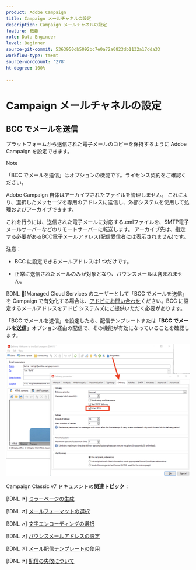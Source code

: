 ```yaml
---
product: Adobe Campaign
title: Campaign メールチャネルの設定
description: Campaign メールチャネルの設定
feature: 概要
role: Data Engineer
level: Beginner
source-git-commit: 5363950db5092bc7e0a72a0823db1132a17dda33
workflow-type: tm+mt
source-wordcount: '278'
ht-degree: 100%

---
```


# Campaign メールチャネルの設定

## BCC でメールを送信

プラットフォームから送信された電子メールのコピーを保持するように Adobe Campaign を設定できます。

>[!NOTE]
>「BCC でメールを送信」はオプションの機能です。ライセンス契約をご確認ください。

Adobe Campaign 自体はアーカイブされたファイルを管理しません。 これにより、選択したメッセージを専用のアドレスに送信し、外部システムを使用して処理およびアーカイブできます。

これを行うには、送信された電子メールに対応する.emlファイルを、SMTP電子メールサーバーなどのリモートサーバーに転送します。 アーカイブ先は、指定する必要があるBCC電子メールアドレス(配信受信者には表示されません)です。

注意：

* BCC に設定できるメールアドレスは&#x200B;**1 つ**&#x200B;だけです。

* 正常に送信されたメールのみが対象となり、バウンスメールは含まれません。

[!DNL :speech_balloon:]Managed Cloud Services のユーザーとして「BCC でメールを送信」を Campaign で有効化する場合は、[アドビにお問い合わせ](../start/campaign-faq.md#support)ください。BCC に設定するメールアドレスをアドビ システムズにご提供いただく必要があります。

「BCC でメールを送信」を設定したら、配信テンプレートまたは「**BCC でメールを送信**」オプション経由の配信で、その機能が有効になっていることを確認します。

![](assets/email-bcc.png)


Campaign Classic v7 ドキュメントの&#x200B;**関連トピック**：


[!DNL :arrow_upper_right:] [ミラーページの生成](https://experienceleague.adobe.com/docs/campaign-classic/using/sending-messages/sending-emails/sending-an-email/email-parameters.html?lang=ja#generating-mirror-page)

[!DNL :arrow_upper_right:] [メールフォーマットの選択](https://experienceleague.adobe.com/docs/campaign-classic/using/sending-messages/sending-emails/sending-an-email/email-parameters.html?lang=ja#selecting-message-formats)

[!DNL :arrow_upper_right:] [文字エンコーディングの選択](https://experienceleague.adobe.com/docs/campaign-classic/using/sending-messages/sending-emails/sending-an-email/email-parameters.html?lang=ja#character-encoding)

[!DNL :arrow_upper_right:] [バウンスメールアドレスの設定](https://experienceleague.adobe.com/docs/campaign-classic/using/sending-messages/sending-emails/sending-an-email/email-parameters.html?lang=ja#managing-bounce-emails)

[!DNL :arrow_upper_right:] [メール配信テンプレートの使用](https://experienceleague.adobe.com/docs/campaign-classic/using/sending-messages/using-delivery-templates/about-templates.html?lang=ja)

[!DNL :arrow_upper_right:] [配信の失敗について](https://experienceleague.adobe.com/docs/campaign-classic/using/sending-messages/monitoring-deliveries/understanding-delivery-failures.html?lang=ja)
